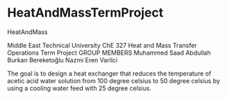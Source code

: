 # HeatAndMassTermProject
HeatAndMass

Middle East Technical University ChE 327 Heat and Mass Transfer Operations Term Project
GROUP MEMBERS 
Muhammed Saad 
Abdullah Burkan Bereketoğlu
Nazmi Eren Varilci

The goal is to design a heat exchanger that reduces the temperature of 
acetic acid water solution from 100 degree celsius to 50 degree celsius
by using a cooling water feed with 25 degree celsius. 
